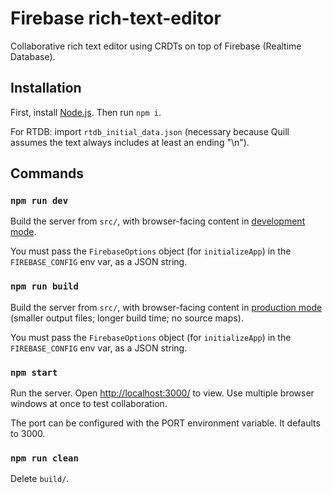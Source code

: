 # Firebase rich-text-editor

Collaborative rich text editor using CRDTs on top of Firebase (Realtime Database).

## Installation

First, install [Node.js](https://nodejs.org/). Then run `npm i`.

For RTDB: import `rtdb_initial_data.json` (necessary because Quill assumes the text always includes at least an ending "\n").

## Commands

### `npm run dev`

Build the server from `src/`, with browser-facing content in [development mode](https://webpack.js.org/guides/development/).

You must pass the `FirebaseOptions` object (for `initializeApp`) in the `FIREBASE_CONFIG` env var, as a JSON string.

### `npm run build`

Build the server from `src/`, with browser-facing content in [production mode](https://webpack.js.org/guides/production/) (smaller output files; longer build time; no source maps).

You must pass the `FirebaseOptions` object (for `initializeApp`) in the `FIREBASE_CONFIG` env var, as a JSON string.

### `npm start`

Run the server. Open [http://localhost:3000/](http://localhost:3000/) to view. Use multiple browser windows at once to test collaboration.

The port can be configured with the PORT environment variable. It defaults to 3000.

### `npm run clean`

Delete `build/`.
